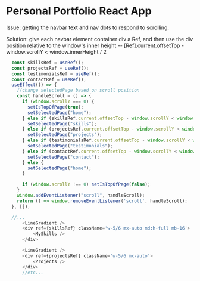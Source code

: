 # Personal Portfolio React App

Issue: getting the navbar text and nav dots to respond to scrolling.

Solution: give each navbar element container div a Ref, and then use the div position relative to the window's inner height -- [Ref].current.offsetTop - window.scrollY  < window.innerHeight / 2 
```Javascript
  const skillsRef = useRef();
  const projectsRef = useRef();
  const testimonialsRef = useRef();
  const contactRef = useRef();
  useEffect(() => {
    //change selectedPage based on scroll position
    const handleScroll = () => {
      if (window.scrollY === 0) {
        setIsTopOfPage(true);
        setSelectedPage("home");
      } else if (skillsRef.current.offsetTop - window.scrollY < window.innerHeight / 2 && projectsRef.current.offsetTop - window.scrollY >= window.innerHeight / 2) {
        setSelectedPage("skills");
      } else if (projectsRef.current.offsetTop - window.scrollY < window.innerHeight / 2 && testimonialsRef.current.offsetTop - window.scrollY >= window.innerHeight / 2) {
        setSelectedPage("projects");
      } else if (testimonialsRef.current.offsetTop - window.scrollY < window.innerHeight / 2 && contactRef.current.offsetTop - window.scrollY >= window.innerHeight / 2) {
        setSelectedPage("testimonials");
      } else if (contactRef.current.offsetTop - window.scrollY < window.innerHeight / 2) {
        setSelectedPage("contact");
      } else {
        setSelectedPage("home");
      }

      if (window.scrollY !== 0) setIsTopOfPage(false);
    }
    window.addEventListener("scroll", handleScroll);
    return () => window.removeEventListener('scroll', handleScroll);
  }, []);

  //...
      <LineGradient />
      <div ref={skillsRef} className='w-5/6 mx-auto md:h-full mb-16'>
          <MySkills />
      </div>

      <LineGradient />
      <div ref={projectsRef} className='w-5/6 mx-auto'>
          <Projects />
      </div>
      //etc...
  ```